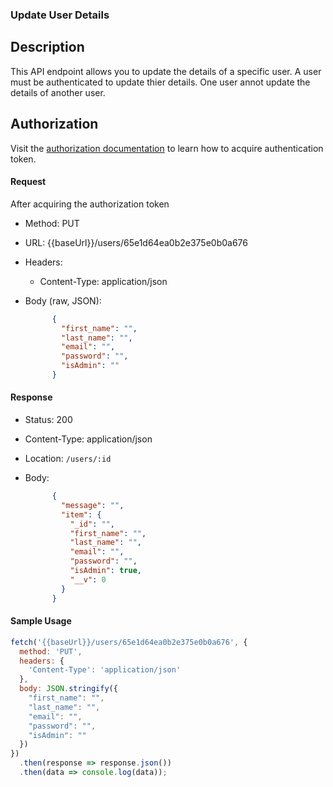### Update User Details

## Description

This API endpoint allows you to update the details of a specific user. A user must be authenticated to update thier details. One user annot update the details of another user. 

## Authorization
Visit the [authorization documentation](../../authentication/auth.md) to learn how to acquire authentication token.

#### Request
After acquiring the authorization token
- Method: PUT
- URL: {{baseUrl}}/users/65e1d64ea0b2e375e0b0a676
- Headers:
    - Content-Type: application/json
- Body (raw, JSON):
    
    ``` json
          {
            "first_name": "",
            "last_name": "",
            "email": "",
            "password": "",
            "isAdmin": ""
          }
    
     ```
    

#### Response

- Status: 200
- Content-Type: application/json
- Location: `/users/:id`
- Body:
    
    ``` json
          {
            "message": "",
            "item": {
              "_id": "",
              "first_name": "",
              "last_name": "",
              "email": "",
              "password": "",
              "isAdmin": true,
              "__v": 0
            }
          }
    
     ```
    

#### Sample Usage

``` javascript
fetch('{{baseUrl}}/users/65e1d64ea0b2e375e0b0a676', {
  method: 'PUT',
  headers: {
    'Content-Type': 'application/json'
  },
  body: JSON.stringify({
    "first_name": "",
    "last_name": "",
    "email": "",
    "password": "",
    "isAdmin": ""
  })
})
  .then(response => response.json())
  .then(data => console.log(data));

 ```